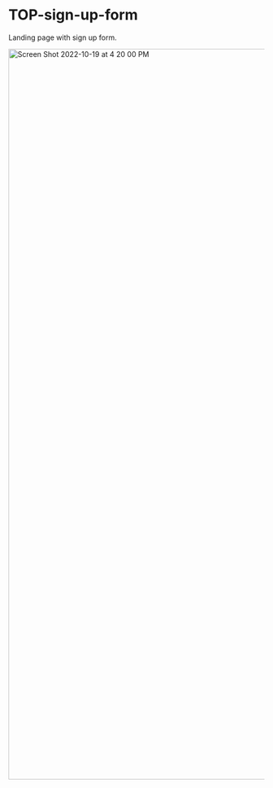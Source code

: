 # TOP-sign-up-form

Landing page with sign up form.

<img width="1439" alt="Screen Shot 2022-10-19 at 4 20 00 PM" src="https://user-images.githubusercontent.com/98119969/196822344-9c0af4c6-93f1-4649-9926-226476cf8f51.png">

